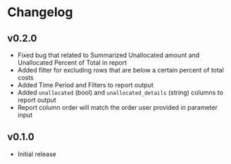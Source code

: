 # Changelog

## v0.2.0

- Fixed bug that related to Summarized Unallocated amount and Unallocated Percent of Total in report
- Added filter for excluding rows that are below a certain percent of total costs
- Added Time Period and Filters to report output
- Added `unallocated` (bool) and `unallocated_details` (string) columns to report output
- Report column order will match the order user provided in parameter input

## v0.1.0

- Initial release

